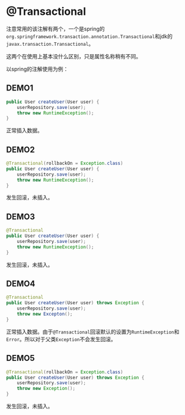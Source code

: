 # @Transactional

注意常用的该注解有两个，一个是spring的`org.springframework.transaction.annotation.Transactional`和jdk的`javax.transaction.Transactional`。

这两个在使用上基本没什么区别，只是属性名称稍有不同。


以spring的注解使用为例：

## DEMO1
```java
public User createUser(User user) {
    userRepository.save(user);
    throw new RuntimeException();
}
```

正常插入数据。

## DEMO2
```java
@Transactional(rollbackOn = Exception.class)
public User createUser(User user) {
    userRepository.save(user);
    throw new RuntimeException();
}
```

发生回滚，未插入。

## DEMO3
```java
@Transactional
public User createUser(User user) {
    userRepository.save(user);
    throw new RuntimeException();
}
```

发生回滚，未插入。

## DEMO4
```java
@Transactional
public User createUser(User user) throws Exception {
    userRepository.save(user);
    throw new Excepton();
}
```

正常插入数据。由于`@Transactional`回滚默认的设置为`RuntimeException`和`Error`。所以对于父类`Exception`不会发生回滚。


## DEMO5
```java
@Transactional(rollbackOn = Exception.class)
public User createUser(User user) throws Exception {
    userRepository.save(user);
    throw new Exception();
}
```

发生回滚，未插入。